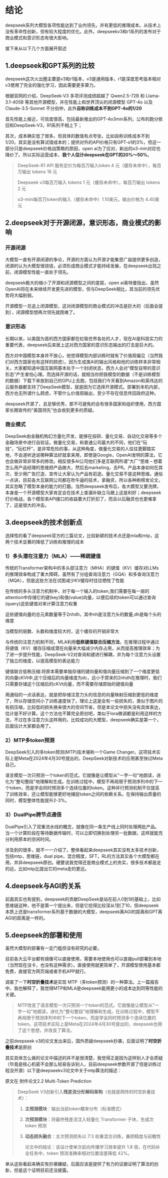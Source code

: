 

# 结论

deepseek系列大模型各项性能达到了业内领先，并有更低的推理成本。从技术上没有革命性创新，但有较大程度的优化。此外，deepseekv3和r1系列的发布对于商业模式和意识形态有很大影响。

接下来从以下几个方面展开叙述

## 1.deepseek和GPT系列的比较

deepseek这次火出圈主要是v3和r1版本，v3是通用版本，r1是深度思考版本相对v3使用了完全的强化学习，因此需要更多算力。

根据官网的介绍，DeepSeek-V3 多项评测成绩超越了 Qwen2.5-72B 和 Llama-3.1-405B 等其他开源模型，并在性能上和世界顶尖的闭源模型 GPT-4o 以及 Claude-3.5-Sonnet 不分伯仲，此外**自称训练成本不到GPT-4o的1/20**

首先性能上接近，可信度很高，包括最新推出的GPT-4o3min系列，公布的跑分依旧和DeepSeek-V3，R1系列不相上下；

其次，成本确实低了很多。但具体的数值有点夸张，比如自称训练成本不到1/20，其实是没有算试错成本的；提供对外的API价格只有GPT-o1的3%，但这一部分只是deepseek价格战策略的原因，open ai为了应对，新出的o3-min对应也降价了。所以实际运营成本，**我个人估计deepseek在GPT的20%～50%**。

> DeepSeek-R1 API 服务定价为每百万输入token  4 元（缓存未命中），每百万输出 tokens 16 元
>
>  Deepseek v3每百万输入 tokens  1 元（缓存未命中），每百万输出 tokens 2 元
>
> o3-mini每百万token的输入（缓存未命中）1.10美元，输出价格为 4.40美元

## 2.deepseek对于开源闭源，意识形态，商业模式的影响

### 开源闭源

大模型一直有开源闭源的争论，开源的方面认为开源才能集思广益提供更多创造，闭源的认为大模型很烧钱，必须形成商业模式才能持续发展，在deepseek出现之前，闭源模型性能一直处于领先。

deepseek极大的缩小了开源和闭源模型之间的差距，open ai奥特曼指出，虽然OpenAI将在未来继续开发更先进的模型，但与DeepSeek相比，其当前的领先优势将大幅削弱。

开源模型一旦追上闭源模型，这对闭源模型的商业模式的冲击是巨大的（后面会提到），闭源模型想再次领先就困难了。

### 意识形态

长期以来，以美国为首的西方国家都在虹吸世界各处的人才，现在AI是科技实力的重要代表，deepseek后来居上这对西方国家的意识形态输出的打击是巨大的。

西方对中国模型本身并不放心，他觉得模型内部训练时就有了价值观偏见（当然我们对西方国家也有这样的顾虑）。因为生成类AI的输出风格和他的训练样本非常相关。大家都知道中国互联网基本处于一个封闭状态，西方人会对“模型自带的意识形态”产生害怕心理。而选择开源的话，就相当你把我模型的数据（不是训练模型的数据）下载下来放到自己的GPU上去跑，包括我们今天看到Amazon和英伟达的云服务器都支持了DeepSeek模型，就是因为它选择开源模式。部署到本机内部，西方也无所谓什么顾虑，不管什么价值观输出，至少不存在信息传回政府这种。

deepseek开源了，且足够优秀，那不可避免的会有很多国家和组织使用，西方国家长期宣传的“美国领先”也会收到更多的质疑。

### 商业模式

DeepSeek由金融机构幻方量化开发，能够在投研、量化交易、自动化交易等多个金融场景中进行自验证。做量化交易，和普通公司最大的不同，他们在“玩钱”，“玩杠杆”，是非常危险的事，从这种角度，做量化交易的人往往更脚踏实地，不会道听途说哪种算法好就拿来用，即使是Google，OpenAI发明的算法，它也会做非常非常多的修改。相反很多AI公司他们多是互联网所谓”大厂“思维 – 想着怎么用产品经理的思维把产品做大，然后去marketing，去PR。产品本身如何在其次，至少用广告打造、宣传让大家认为产品有前途。量化交易不是这种思维。通俗一点讲，目前各大互联网公司都在吹牛逼的技术，拿融资，所以各种刷榜发论文，其实忽略了模型本身的能力的打磨。当然deepseek发布后，各大模型又要洗牌，本身是一个开源模型大家肯定会在技术上查漏补缺立马跟上这是利好；deepseek打价格战，各个模型卖API接口的收益要大打折扣了，而且以后融资也也更难拿了，这是很大的冲击。

## 3.deepseek的技术创新点

选择性的看了deepseek官方的三篇论文，比较新颖的技术点还是mla和mtp，这两个技术显著的降低了训练和推理的成本

### 1）多头潜在注意力（MLA）——稀疏键值

传统的Transformer架构中的多头部注意力（MHA）的键值（KV）缓存对LLMs的推理效率构成了重大障碍，虽然有了分组查询注意力（GQA）和多查询注意力（MQA），但是这些方法在试图减少KV缓存时往往牺牲了性能

在传统的多头注意力机制中，对于每一个输入的token,我们需要在每一层的attention中存储它的键(key)和值(value)向量，以便后续的token可以通过查询(query)这些键值对来计算注意力权重

这些键值向量的总元素数量等于2nhdh，其中nh是注意力头的数量,dh是每个头的维度

当模型的层数、头数和维度较大时，这个缓存的开销非常大

与传统的注意力机制不同，MLA利用**低秩键值联合压缩方法**，在推理过程中通过将键值（KV）缓存压缩成潜在向量来大幅减少内存占用，从而提高推理效率；为了进一步提升性能，DeepSeek-V2对查询和键进行解耦，并为每个注意力头设置了独立的维度，以提高模型的表达能力

键值联合低秩压缩:将原本需要单独存储的键向量和值向量压缩到了一个维度更低的向量cKVt中,这个压缩后的向量维度为dc，远小于原来的2nhdh在推理时，我们只需要存储这个压缩后的cKVt向量，而不需要存储原始的键值向量



用通俗的一点话表达，就是把存储注意力头的信息的向量映射压缩到更低的维度了，所以存储空间小了训练速度快了。理论上这是会有一些损失的，类似于图片的有损压缩，比较低的损失换来很大的空间节省，但是本论文中损失没有具体表达，估计是不好计算。这个方法也不算完全原创吧，类似于lora微调都是利用这样的方法，不过在多注意力头这样用的，比较成功的大模型，deepseek确实是第一个，后面估计大家都会用了。

### 2）MTP多token预测

DeepSeek引入的多token预测(MTP)技术堪称一个Game Changer。这项技术实际上是Meta在2024年4月30号提出的，DeepSeek对新技术的应用甚至快过Meta自己。

语言模型一次只预测一个token的范式。它就像是让模型从"一字一句"地朗读，进化为"整句整段"地理解和生成。在训练过程中，模型不再局限于预测序列中的下一个token，而是学会同时预测多个连续位置的token。这种并行预测机制不仅提高了训练效率，还让模型能够更好地捕捉token之间的依赖关系。在保持输出质量的同时，模型整体性能提升2-3%。

### 3）DualPipe跨节点通信

DualPipe引入了双重流水线的概念，就像在同一条生产线上同时处理两批产品。当一个计算阶段在等待数据传输时，可以立即切换到处理另一批数据，这样就能充分利用原本的空闲时间。

涉及到的很多，就不一一介绍了。整体看起来deepseek其实没有太多技术创新，包括mtp，思维链，dual pipe，混合精度，SFT，RL的方法其实各个大模型都在用，并非deepseek原创。硬要说我觉得还是商业模式上的务实，很多技术都是走的远，比如mtp比提出它的meta走的更远。

## 4.deepseek与AGI的关系

前面其实也有提到，deepseek的贡献DeepSeek是站在前人0到1的基础上，比如思维链这种，他不是第一个提出来，但是它挖得比较深从1到了10，但deepseek本质上还是transformer系列基于数据的大模型，deepseek离AGI的距离和GPT离AGI的距离是一样的。

## 5.deepseek的部署和使用

虽然大模型的部署有一定门槛但没有研究的必要。

目前各大云平台都有镜像可以直接使用，需要本地使用也可以直接pull部署到本地（当然现在没卡，也没有这种需求）。直接使用就更简单了，开源模型使用基本都免费，直接官方网页端或者手机APP就行。



调查了一下**时空折叠技术**是实现 MTP（多token预测）的一种算法。上一篇报告中，我也解释了，我觉得MTP和MLA是deepseek能用更小的成本达到同等性能的关键。

> MTP改变了语言模型一次只预测一个token的范式。它就像是让模型从"一字一句"地朗读，进化为"整句整段"地理解和生成。在训练过程中，模型不再局限于预测序列中的下一个token，而是学会同时预测多个连续位置的token。这项技术实际上是Meta在2024年4月30号提出的，deepseek也用了这个思想，并改良了算法。

之前deepseek v3的论文发出来后，国外质疑deepseek抄袭，后面证明了**时空折叠技术**是原创

其实具体怎么做的论文中描述的并不是很清楚，我觉得正是因为这样别人才会质疑（毕竟是核心机密不会那么轻易告诉别人，目前deepseek参数开源了但是训练过程没开源）以下是deepseekv3论文中关于mtp算法的描述：

原文在 附件论文2.2 Multi-Token Prediction

> DeepSeek V3创新引入**残差流分形解码架构**（也就是网传的时空折叠技术）： 
>
> 1. **主预测模块**：输出当前token概率分布（标准模式） 
>
> 2. **次预测模块**：将最终残差流注入轻量化 Transformer 子块，生成次 token 预测 
>
> 3. **动态损失融合**：主次预测损失以 7:3 权重混合训练，兼顾精度与前瞻性 
>
>    论文中的结论：该设计使单次前向传播学习效率提升 1.8 倍，在代码补全任务中，token 预测准确率相对位置误差降低 42%。
>

单从这些看起来确实有抄袭嫌疑，后面应该是提供了有力的证据证明了算法的创新，但是这个证明目前还没披露。
